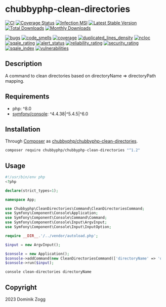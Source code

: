 # chubbyphp-clean-directories

[![CI](https://github.com/chubbyphp/chubbyphp-clean-directories/workflows/CI/badge.svg?branch=master)](https://github.com/chubbyphp/chubbyphp-clean-directories/actions?query=workflow%3ACI)
[![Coverage Status](https://coveralls.io/repos/github/chubbyphp/chubbyphp-clean-directories/badge.svg?branch=master)](https://coveralls.io/github/chubbyphp/chubbyphp-clean-directories?branch=master)
[![Infection MSI](https://badge.stryker-mutator.io/github.com/chubbyphp/chubbyphp-clean-directories/master)](https://dashboard.stryker-mutator.io/reports/github.com/chubbyphp/chubbyphp-clean-directories/master)
[![Latest Stable Version](https://poser.pugx.org/chubbyphp/chubbyphp-clean-directories/v/stable.png)](https://packagist.org/packages/chubbyphp/chubbyphp-clean-directories)
[![Total Downloads](https://poser.pugx.org/chubbyphp/chubbyphp-clean-directories/downloads.png)](https://packagist.org/packages/chubbyphp/chubbyphp-clean-directories)
[![Monthly Downloads](https://poser.pugx.org/chubbyphp/chubbyphp-clean-directories/d/monthly)](https://packagist.org/packages/chubbyphp/chubbyphp-clean-directories)

[![bugs](https://sonarcloud.io/api/project_badges/measure?project=chubbyphp_chubbyphp-clean-directories&metric=bugs)](https://sonarcloud.io/dashboard?id=chubbyphp_chubbyphp-clean-directories)
[![code_smells](https://sonarcloud.io/api/project_badges/measure?project=chubbyphp_chubbyphp-clean-directories&metric=code_smells)](https://sonarcloud.io/dashboard?id=chubbyphp_chubbyphp-clean-directories)
[![coverage](https://sonarcloud.io/api/project_badges/measure?project=chubbyphp_chubbyphp-clean-directories&metric=coverage)](https://sonarcloud.io/dashboard?id=chubbyphp_chubbyphp-clean-directories)
[![duplicated_lines_density](https://sonarcloud.io/api/project_badges/measure?project=chubbyphp_chubbyphp-clean-directories&metric=duplicated_lines_density)](https://sonarcloud.io/dashboard?id=chubbyphp_chubbyphp-clean-directories)
[![ncloc](https://sonarcloud.io/api/project_badges/measure?project=chubbyphp_chubbyphp-clean-directories&metric=ncloc)](https://sonarcloud.io/dashboard?id=chubbyphp_chubbyphp-clean-directories)
[![sqale_rating](https://sonarcloud.io/api/project_badges/measure?project=chubbyphp_chubbyphp-clean-directories&metric=sqale_rating)](https://sonarcloud.io/dashboard?id=chubbyphp_chubbyphp-clean-directories)
[![alert_status](https://sonarcloud.io/api/project_badges/measure?project=chubbyphp_chubbyphp-clean-directories&metric=alert_status)](https://sonarcloud.io/dashboard?id=chubbyphp_chubbyphp-clean-directories)
[![reliability_rating](https://sonarcloud.io/api/project_badges/measure?project=chubbyphp_chubbyphp-clean-directories&metric=reliability_rating)](https://sonarcloud.io/dashboard?id=chubbyphp_chubbyphp-clean-directories)
[![security_rating](https://sonarcloud.io/api/project_badges/measure?project=chubbyphp_chubbyphp-clean-directories&metric=security_rating)](https://sonarcloud.io/dashboard?id=chubbyphp_chubbyphp-clean-directories)
[![sqale_index](https://sonarcloud.io/api/project_badges/measure?project=chubbyphp_chubbyphp-clean-directories&metric=sqale_index)](https://sonarcloud.io/dashboard?id=chubbyphp_chubbyphp-clean-directories)
[![vulnerabilities](https://sonarcloud.io/api/project_badges/measure?project=chubbyphp_chubbyphp-clean-directories&metric=vulnerabilities)](https://sonarcloud.io/dashboard?id=chubbyphp_chubbyphp-clean-directories)

## Description

A command to clean directories based on directoryName => directoryPath mapping.

## Requirements

 * php: ^8.0
 * [symfony/console][2]: ^4.4.38|^5.4.5|^6.0

## Installation

Through [Composer](http://getcomposer.org) as [chubbyphp/chubbyphp-clean-directories][1].

```sh
composer require chubbyphp/chubbyphp-clean-directories "^1.2"
```

## Usage

```php
#!/usr/bin/env php
<?php

declare(strict_types=1);

namespace App;

use Chubbyphp\CleanDirectories\Command\CleanDirectoriesCommand;
use Symfony\Component\Console\Application;
use Symfony\Component\Console\Command\Command;
use Symfony\Component\Console\Input\ArgvInput;
use Symfony\Component\Console\Input\InputOption;

require __DIR__.'/../vendor/autoload.php';

$input = new ArgvInput();

$console = new Application();
$console->addCommand(new CleanDirectoriesCommand(['directoryName' => 'directoryPath']));
$console->run($input);
```

```sh
console clean-directories directoryName
```

## Copyright

2023 Dominik Zogg

[1]: https://packagist.org/packages/chubbyphp/chubbyphp-clean-directories
[2]: https://packagist.org/packages/symfony/console
